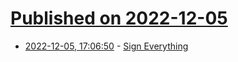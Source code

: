 # [Published on 2022-12-05](index.md)

* [2022-12-05, 17:06:50](https://news.ycombinator.com/item?id=33868302) - [Sign Everything](https://avc.com/2022/12/sign-everything/)
